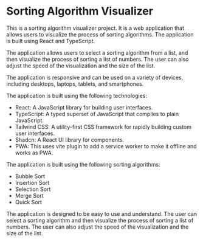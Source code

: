 # Sorting Algorithm Visualizer

This is a sorting algorithm visualizer project. It is a web application that allows users to visualize the process of sorting algorithms. The application is built using React and TypeScript.

The application allows users to select a sorting algorithm from a list, and then visualize the process of sorting a list of numbers. The user can also adjust the speed of the visualization and the size of the list.

The application is responsive and can be used on a variety of devices, including desktops, laptops, tablets, and smartphones.

The application is built using the following technologies:

- React: A JavaScript library for building user interfaces.
- TypeScript: A typed superset of JavaScript that compiles to plain JavaScript.
- Tailwind CSS: A utility-first CSS framework for rapidly building custom user interfaces.
- Shadcn: A React UI library for components.
- PWA: This uses vite plugin to add a service worker to make it offline and works as PWA.

The application is built using the following sorting algorithms:

- Bubble Sort
- Insertion Sort
- Selection Sort
- Merge Sort
- Quick Sort

The application is designed to be easy to use and understand. The user can select a sorting algorithm and then visualize the process of sorting a list of numbers. The user can also adjust the speed of the visualization and the size of the list.

